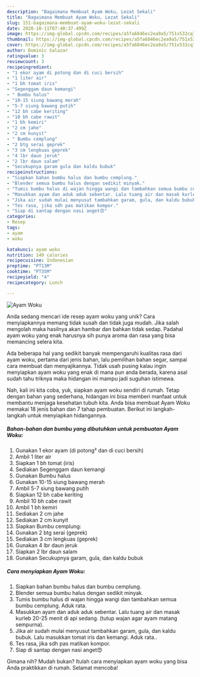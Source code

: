 ```yaml
---
description: "Bagaimana Membuat Ayam Woku, Lezat Sekali"
title: "Bagaimana Membuat Ayam Woku, Lezat Sekali"
slug: 151-bagaimana-membuat-ayam-woku-lezat-sekali
date: 2020-10-11T07:40:37.499Z
image: https://img-global.cpcdn.com/recipes/a5fa6846ec2ea9a5/751x532cq70/ayam-woku-foto-resep-utama.jpg
thumbnail: https://img-global.cpcdn.com/recipes/a5fa6846ec2ea9a5/751x532cq70/ayam-woku-foto-resep-utama.jpg
cover: https://img-global.cpcdn.com/recipes/a5fa6846ec2ea9a5/751x532cq70/ayam-woku-foto-resep-utama.jpg
author: Dominic Salazar
ratingvalue: 3
reviewcount: 3
recipeingredient:
- "1 ekor ayam di potong dan di cuci bersih"
- "1 liter air"
- "1 bh tomat iris"
- "Segenggam daun kemangi"
- " Bumbu halus"
- "10-15 siung bawang merah"
- "5-7 siung bawang putih"
- "12 bh cabe keriting"
- "10 bh cabe rawit"
- "1 bh kemiri"
- "2 cm jahe"
- "2 cm kunyit"
- " Bumbu cemplung"
- "2 btg serai geprek"
- "3 cm lengkuas geprek"
- "4 lbr daun jeruk"
- "2 lbr daun salam"
- "Secukupnya garam gula dan kaldu bubuk"
recipeinstructions:
- "Siapkan bahan bumbu halus dan bumbu cemplung."
- "Blender semua bumbu halus dengan sedikit minyak."
- "Tumis bumbu halus di wajan hingga wangi dan tambahkan semua bumbu cemplung. Aduk rata."
- "Masukkan ayam dan aduk aduk sebentar. Lalu tuang air dan masak kurleb 20-25 menit di api sedang. (tutup wajan agar ayam matang sempurna)."
- "Jika air sudah mulai menyusut tambahkan garam, gula, dan kaldu bubuk. Lalu masukkan tomat iris dan kemangi. Aduk rata.."
- "Tes rasa, jika sdh pas matikan kompor."
- "Siap di santap dengan nasi anget😍"
categories:
- Resep
tags:
- ayam
- woku

katakunci: ayam woku 
nutrition: 149 calories
recipecuisine: Indonesian
preptime: "PT13M"
cooktime: "PT35M"
recipeyield: "4"
recipecategory: Lunch

---
```



![Ayam Woku](https://img-global.cpcdn.com/recipes/a5fa6846ec2ea9a5/751x532cq70/ayam-woku-foto-resep-utama.jpg)

Anda sedang mencari ide resep ayam woku yang unik? Cara menyiapkannya memang tidak susah dan tidak juga mudah. Jika salah mengolah maka hasilnya akan hambar dan bahkan tidak sedap. Padahal ayam woku yang enak harusnya sih punya aroma dan rasa yang bisa memancing selera kita.

Ada beberapa hal yang sedikit banyak mempengaruhi kualitas rasa dari ayam woku, pertama dari jenis bahan, lalu pemilihan bahan segar, sampai cara membuat dan menyajikannya. Tidak usah pusing kalau ingin menyiapkan ayam woku yang enak di mana pun anda berada, karena asal sudah tahu triknya maka hidangan ini mampu jadi suguhan istimewa.




Nah, kali ini kita coba, yuk, siapkan ayam woku sendiri di rumah. Tetap dengan bahan yang sederhana, hidangan ini bisa memberi manfaat untuk membantu menjaga kesehatan tubuh kita. Anda bisa membuat Ayam Woku memakai 18 jenis bahan dan 7 tahap pembuatan. Berikut ini langkah-langkah untuk menyiapkan hidangannya.

<!--inarticleads1-->

##### Bahan-bahan dan bumbu yang dibutuhkan untuk pembuatan Ayam Woku:

1. Gunakan 1 ekor ayam (di potong² dan di cuci bersih)
1. Ambil 1 liter air
1. Siapkan 1 bh tomat (iris)
1. Sediakan Segenggam daun kemangi
1. Gunakan  Bumbu halus
1. Gunakan 10-15 siung bawang merah
1. Ambil 5-7 siung bawang putih
1. Siapkan 12 bh cabe keriting
1. Ambil 10 bh cabe rawit
1. Ambil 1 bh kemiri
1. Sediakan 2 cm jahe
1. Sediakan 2 cm kunyit
1. Siapkan  Bumbu cemplung:
1. Gunakan 2 btg serai (geprek)
1. Sediakan 3 cm lengkuas (geprek)
1. Gunakan 4 lbr daun jeruk
1. Siapkan 2 lbr daun salam
1. Gunakan Secukupnya garam, gula, dan kaldu bubuk




<!--inarticleads2-->

##### Cara menyiapkan Ayam Woku:

1. Siapkan bahan bumbu halus dan bumbu cemplung.
1. Blender semua bumbu halus dengan sedikit minyak.
1. Tumis bumbu halus di wajan hingga wangi dan tambahkan semua bumbu cemplung. Aduk rata.
1. Masukkan ayam dan aduk aduk sebentar. Lalu tuang air dan masak kurleb 20-25 menit di api sedang. (tutup wajan agar ayam matang sempurna).
1. Jika air sudah mulai menyusut tambahkan garam, gula, dan kaldu bubuk. Lalu masukkan tomat iris dan kemangi. Aduk rata..
1. Tes rasa, jika sdh pas matikan kompor.
1. Siap di santap dengan nasi anget😍




Gimana nih? Mudah bukan? Itulah cara menyiapkan ayam woku yang bisa Anda praktikkan di rumah. Selamat mencoba!
